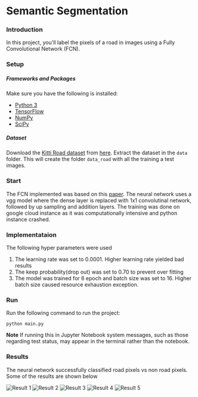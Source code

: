 # Semantic Segmentation
### Introduction
In this project, you'll label the pixels of a road in images using a Fully Convolutional Network (FCN).

### Setup
##### Frameworks and Packages
Make sure you have the following is installed:
 - [Python 3](https://www.python.org/)
 - [TensorFlow](https://www.tensorflow.org/)
 - [NumPy](http://www.numpy.org/)
 - [SciPy](https://www.scipy.org/)
##### Dataset
Download the [Kitti Road dataset](http://www.cvlibs.net/datasets/kitti/eval_road.php) from [here](http://www.cvlibs.net/download.php?file=data_road.zip).  Extract the dataset in the `data` folder.  This will create the folder `data_road` with all the training a test images.

### Start
The FCN implemented was based on this [paper](https://people.eecs.berkeley.edu/~jonlong/long_shelhamer_fcn.pdf). The neural network uses a vgg model where the dense layer is replaced with 1x1 convolutinal network, followed by up sampling and addition layers. The training was done on google cloud instance as it was computationally intensive and python instance crashed.

### Implementataion
The following hyper parameters were used
1. The learning rate was set to 0.0001. Higher learning rate yielded bad results
2. The keep probability(drop out) was set to 0.70 to prevent over fitting
3. The model was trained for 6 epoch and batch size was set to 16. Higher batch size caused resource exhaustion exception.


### Run
Run the following command to run the project:
```
python main.py
```
**Note** If running this in Jupyter Notebook system messages, such as those regarding test status, may appear in the terminal rather than the notebook.

### Results

The neural network successfully classified road pixels vs non road pixels. Some of the results are shown below

![Result 1](images/1.png?raw=true "Result 1")
![Result 2](images/2.png?raw=true "Result 2")
![Result 3](images/3.png?raw=true "Result 3")
![Result 4](images/4.png?raw=true "Result 4")
![Result 5](images/5.png?raw=true "Result 5")




 

